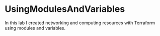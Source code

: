# UsingModulesAndVariables
In this lab I created networking and computing resources with Terraform using modules and variables.
